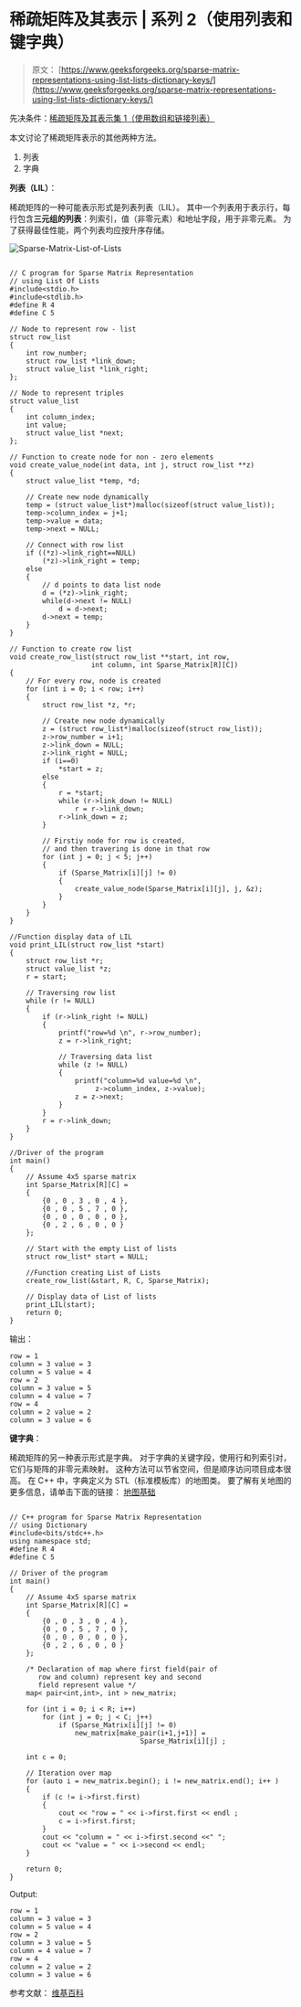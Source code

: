 # 稀疏矩阵及其表示 | 系列 2（使用列表和键字典）

> 原文： [https://www.geeksforgeeks.org/sparse-matrix-representations-using-list-lists-dictionary-keys/](https://www.geeksforgeeks.org/sparse-matrix-representations-using-list-lists-dictionary-keys/)

先决条件：[稀疏矩阵及其表示集 1（使用数组和链接列表）](https://www.geeksforgeeks.org/sparse-matrix-representation/)

本文讨论了稀疏矩阵表示的其他两种方法。

1.  列表
2.  字典

**列表（LIL）**：

稀疏矩阵的一种可能表示形式是列表列表（LIL）。 其中一个列表用于表示行，每行包含**三元组的列表**：列索引，值（非零元素）和地址字段，用于非零元素。 为了获得最佳性能，两个列表均应按升序存储。

![Sparse-Matrix-List-of-Lists](img/7c525e1f88a43789ac605a13e85f2a1a.png)



```

// C program for Sparse Matrix Representation 
// using List Of Lists 
#include<stdio.h> 
#include<stdlib.h> 
#define R 4 
#define C 5 

// Node to represent row - list 
struct row_list 
{ 
    int row_number; 
    struct row_list *link_down; 
    struct value_list *link_right; 
}; 

// Node to represent triples 
struct value_list 
{ 
    int column_index; 
    int value; 
    struct value_list *next; 
}; 

// Function to create node for non - zero elements 
void create_value_node(int data, int j, struct row_list **z) 
{ 
    struct value_list *temp, *d; 

    // Create new node dynamically 
    temp = (struct value_list*)malloc(sizeof(struct value_list)); 
    temp->column_index = j+1; 
    temp->value = data; 
    temp->next = NULL; 

    // Connect with row list 
    if ((*z)->link_right==NULL) 
        (*z)->link_right = temp; 
    else
    { 
        // d points to data list node 
        d = (*z)->link_right; 
        while(d->next != NULL) 
            d = d->next; 
        d->next = temp; 
    } 
} 

// Function to create row list 
void create_row_list(struct row_list **start, int row, 
                    int column, int Sparse_Matrix[R][C]) 
{ 
    // For every row, node is created 
    for (int i = 0; i < row; i++) 
    { 
        struct row_list *z, *r; 

        // Create new node dynamically 
        z = (struct row_list*)malloc(sizeof(struct row_list)); 
        z->row_number = i+1; 
        z->link_down = NULL; 
        z->link_right = NULL; 
        if (i==0) 
            *start = z; 
        else
        { 
            r = *start; 
            while (r->link_down != NULL) 
                r = r->link_down; 
            r->link_down = z; 
        } 

        // Firstiy node for row is created, 
        // and then travering is done in that row 
        for (int j = 0; j < 5; j++) 
        { 
            if (Sparse_Matrix[i][j] != 0) 
            { 
                create_value_node(Sparse_Matrix[i][j], j, &z); 
            } 
        } 
    } 
} 

//Function display data of LIL 
void print_LIL(struct row_list *start) 
{ 
    struct row_list *r; 
    struct value_list *z; 
    r = start; 

    // Traversing row list 
    while (r != NULL) 
    { 
        if (r->link_right != NULL) 
        { 
            printf("row=%d \n", r->row_number); 
            z = r->link_right; 

            // Traversing data list 
            while (z != NULL) 
            { 
                printf("column=%d value=%d \n", 
                     z->column_index, z->value); 
                z = z->next; 
            } 
        } 
        r = r->link_down; 
    } 
} 

//Driver of the program 
int main() 
{ 
    // Assume 4x5 sparse matrix 
    int Sparse_Matrix[R][C] = 
    { 
        {0 , 0 , 3 , 0 , 4 }, 
        {0 , 0 , 5 , 7 , 0 }, 
        {0 , 0 , 0 , 0 , 0 }, 
        {0 , 2 , 6 , 0 , 0 } 
    }; 

    // Start with the empty List of lists 
    struct row_list* start = NULL; 

    //Function creating List of Lists 
    create_row_list(&start, R, C, Sparse_Matrix); 

    // Display data of List of lists 
    print_LIL(start); 
    return 0; 
} 

```

输出：

```
row = 1 
column = 3 value = 3 
column = 5 value = 4 
row = 2 
column = 3 value = 5 
column = 4 value = 7 
row = 4 
column = 2 value = 2 
column = 3 value = 6 

```

**键字典**：

稀疏矩阵的另一种表示形式是字典。 对于字典的关键字段，使用行和列索引对，它们与矩阵的非零元素映射。 这种方法可以节省空间，但是顺序访问项目成本很高。
在 C++ 中，字典定义为 STL（标准模板库）的地图类。 要了解有关地图的更多信息，请单击下面的链接：
[地图基础](http://quiz.geeksforgeeks.org/map-associative-containers-the-c-standard-template-library-stl/)


```

// C++ program for Sparse Matrix Representation 
// using Dictionary 
#include<bits/stdc++.h> 
using namespace std; 
#define R 4 
#define C 5 

// Driver of the program 
int main() 
{ 
    // Assume 4x5 sparse matrix 
    int Sparse_Matrix[R][C] = 
    { 
        {0 , 0 , 3 , 0 , 4 }, 
        {0 , 0 , 5 , 7 , 0 }, 
        {0 , 0 , 0 , 0 , 0 }, 
        {0 , 2 , 6 , 0 , 0 } 
    }; 

    /* Declaration of map where first field(pair of 
       row and column) represent key and second 
       field represent value */
    map< pair<int,int>, int > new_matrix; 

    for (int i = 0; i < R; i++) 
        for (int j = 0; j < C; j++) 
            if (Sparse_Matrix[i][j] != 0) 
                new_matrix[make_pair(i+1,j+1)] = 
                                Sparse_Matrix[i][j] ; 

    int c = 0; 

    // Iteration over map 
    for (auto i = new_matrix.begin(); i != new_matrix.end(); i++ ) 
    { 
        if (c != i->first.first) 
        { 
            cout << "row = " << i->first.first << endl ; 
            c = i->first.first; 
        } 
        cout << "column = " << i->first.second <<" "; 
        cout << "value = " << i->second << endl; 
    } 

    return 0; 
} 

```

Output:

```
row = 1
column = 3 value = 3
column = 5 value = 4
row = 2
column = 3 value = 5
column = 4 value = 7
row = 4
column = 2 value = 2
column = 3 value = 6

```

参考文献：
[维基百科](https://en.wikipedia.org/wiki/Sparse_matrix)
